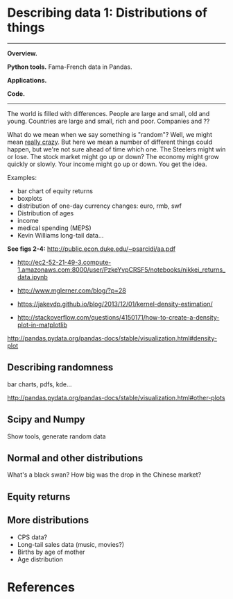 # Describing data 1:  Distributions of things


---
**Overview.**

**Python tools.**  Fama-French data in Pandas.

**Applications.**

**Code.** 

---

The world is filled with differences.  People are large and small, old and young.  Countries are large and small, rich and poor.  Companies and ??  

What do we mean when we say something is "random"?  Well, we might mean [really crazy](http://www.urbandictionary.com/define.php?term=Random).  But here we mean a number of different things could happen, but we're not sure ahead of time which one.  The Steelers might win or lose.  The stock market might go up or down?  The economy might grow quickly or slowly.  Your income might go up or down.  You get the idea.  


Examples:  
* bar chart of equity returns 
* boxplots 
* distribution of one-day currency changes:  euro, rmb, swf 
* Distribution of ages
* income 
* medical spending (MEPS)
* Kevin Williams long-tail data...  

**See figs 2-4:**  http://public.econ.duke.edu/~psarcidi/aa.pdf 

* http://ec2-52-21-49-3.compute-1.amazonaws.com:8000/user/PzkeYvpCRSF5/notebooks/nikkei_returns_data.ipynb
* http://www.mglerner.com/blog/?p=28 
* https://jakevdp.github.io/blog/2013/12/01/kernel-density-estimation/

* http://stackoverflow.com/questions/4150171/how-to-create-a-density-plot-in-matplotlib

http://pandas.pydata.org/pandas-docs/stable/visualization.html#density-plot

## Describing randomness


bar charts, pdfs, kde... 


http://pandas.pydata.org/pandas-docs/stable/visualization.html#other-plots


## Scipy and Numpy

Show tools, generate random data 


## Normal and other distributions 

What's a black swan?  How big was the drop in the Chinese market?  




## Equity returns 


## More distributions  

* CPS data?  
* Long-tail sales data (music, movies?) 
* Births by age of mother 
* Age distribution 


# References 

